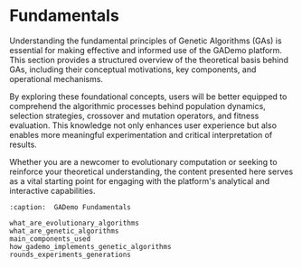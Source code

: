# Fundamentals

Understanding the fundamental principles of Genetic Algorithms (GAs) is essential for making effective and informed use of the GADemo platform. This section provides a structured overview of the theoretical basis behind GAs, including their conceptual motivations, key components, and operational mechanisms.

By exploring these foundational concepts, users will be better equipped to comprehend the algorithmic processes behind population dynamics, selection strategies, crossover and mutation operators, and fitness evaluation. This knowledge not only enhances user experience but also enables more meaningful experimentation and critical interpretation of results.

Whether you are a newcomer to evolutionary computation or seeking to reinforce your theoretical understanding, the content presented here serves as a vital starting point for engaging with the platform's analytical and interactive capabilities.


```{toctree}
:caption:  GADemo Fundamentals

what_are_evolutionary_algorithms
what_are_genetic_algorithms
main_components_used
how_gademo_implements_genetic_algorithms
rounds_experiments_generations
```
